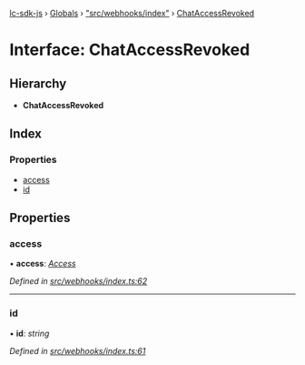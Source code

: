 [lc-sdk-js](../README.md) › [Globals](../globals.md) › ["src/webhooks/index"](../modules/_src_webhooks_index_.md) › [ChatAccessRevoked](_src_webhooks_index_.chataccessrevoked.md)

# Interface: ChatAccessRevoked

## Hierarchy

* **ChatAccessRevoked**

## Index

### Properties

* [access](_src_webhooks_index_.chataccessrevoked.md#access)
* [id](_src_webhooks_index_.chataccessrevoked.md#id)

## Properties

###  access

• **access**: *[Access](_src_objects_index_.access.md)*

*Defined in [src/webhooks/index.ts:62](https://github.com/livechat/lc-sdk-js/blob/38eeefe/src/webhooks/index.ts#L62)*

___

###  id

• **id**: *string*

*Defined in [src/webhooks/index.ts:61](https://github.com/livechat/lc-sdk-js/blob/38eeefe/src/webhooks/index.ts#L61)*

